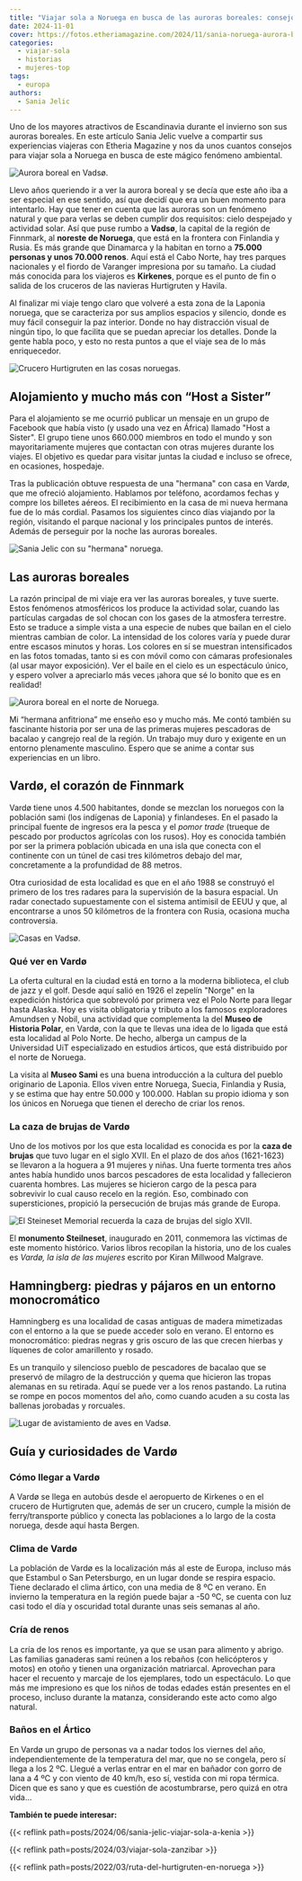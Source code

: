 ```yaml
---
title: "Viajar sola a Noruega en busca de las auroras boreales: consejos de Sania Jelic"
date: 2024-11-01
cover: https://fotos.etheriamagazine.com/2024/11/sania-noruega-aurora-boreal-vadso.jpg
categories: 
  - viajar-sola
  - historias
  - mujeres-top
tags: 
  - europa
authors: 
  - Sania Jelic
---
```


Uno de los mayores atractivos de Escandinavia durante el invierno son sus auroras 
boreales. En este artículo Sania Jelic vuelve a compartir sus experiencias viajeras con 
Etheria Magazine y nos da unos cuantos consejos para viajar sola a Noruega en busca de 
este mágico fenómeno ambiental. 

![Aurora boreal en Vadsø.](https://fotos.etheriamagazine.com/2024/11/sania-noruega-aurora-boreal-vadso.jpg "Aurora boreal en Vardø. © Sania Jelic")

Llevo años queriendo ir a ver la aurora boreal y se decía que este año iba a ser 
especial en ese sentido, así que decidí que era un buen momento para intentarlo. Hay que 
tener en cuenta que las auroras son un fenómeno natural y que para verlas se deben 
cumplir dos requisitos: cielo despejado y actividad solar. Así que puse rumbo a 
**Vadsø**, la capital de la región de Finnmark, al **noreste de Noruega**, que está en 
la frontera con Finlandia y Rusia. Es más grande que Dinamarca y la habitan en torno a 
**75.000 personas y unos 70.000 renos**. Aquí está el Cabo Norte, hay tres parques 
nacionales y el fiordo de Varanger impresiona por su tamaño. La ciudad más conocida para 
los viajeros es **Kirkenes**, porque es el punto de fin o salida de los cruceros de las 
navieras Hurtigruten y Havila. 

Al finalizar mi viaje tengo claro que volveré a esta zona de la Laponia noruega, que se 
caracteriza por sus amplios espacios y silencio, donde es muy fácil conseguir la paz 
interior. Donde no hay distracción visual de ningún tipo, lo que facilita que se puedan 
apreciar los detalles. Donde la gente habla poco, y esto no resta puntos a que el viaje 
sea de lo más enriquecedor. 

![Crucero Hurtigruten en las cosas noruegas.](https://fotos.etheriamagazine.com/2024/10/sania-noruega-hurtigruten.jpg "Crucero Hurtigruten en las costas noruegas. © Sania Jelic")

## Alojamiento y mucho más con “Host a Sister”

Para el alojamiento se me ocurrió publicar un mensaje en un grupo de Facebook que había 
visto (y usado una vez en África) llamado "Host a Sister". El grupo tiene unos 660.000 
miembros en todo el mundo y son mayoritariamente mujeres que contactan con otras mujeres 
durante los viajes. El objetivo es quedar para visitar juntas la ciudad e incluso se 
ofrece, en ocasiones, hospedaje. 

Tras la publicación obtuve respuesta de una "hermana" con casa en Vardø, que me ofreció 
alojamiento. Hablamos por teléfono, acordamos fechas y compre los billetes aéreos. El 
recibimiento en la casa de mi nueva hermana fue de lo más cordial. Pasamos los 
siguientes cinco días viajando por la región, visitando el parque nacional y los 
principales puntos de interés. Además de perseguir por la noche las auroras boreales. 

![Sania Jelic con su "hermana" noruega.](https://fotos.etheriamagazine.com/2024/10/sania-noruega-hermana.jpg 'Sania Jelic con su "hermana" noruega. © Sania Jelic')

## Las auroras boreales

La razón principal de mi viaje era ver las auroras boreales, y tuve suerte. Estos 
fenómenos atmosféricos los produce la actividad solar, cuando las partículas cargadas de 
sol chocan con los gases de la atmosfera terrestre. Esto se traduce a simple vista a una 
especie de nubes que bailan en el cielo mientras cambian de color. La intensidad de los 
colores varía y puede durar entre escasos minutos y horas. Los colores en sí se muestran 
intensificados en las fotos tomadas, tanto si es con móvil como con cámaras 
profesionales (al usar mayor exposición). Ver el baile en el cielo es un espectáculo 
único, y espero volver a apreciarlo más veces ¡ahora que sé lo bonito que es en 
realidad! 

![Aurora boreal en el norte de Noruega.](https://fotos.etheriamagazine.com/2024/10/sania-noruega-aurora-boreal.jpg "Aurora boreal en el norte de Noruega. © Sania Jelic")

Mi “hermana anfitriona” me enseño eso y mucho más. Me contó también su fascinante 
historia por ser una de las primeras mujeres pescadoras de bacalao y cangrejo real de la 
región. Un trabajo muy duro y exigente en un entorno plenamente masculino. Espero que se 
anime a contar sus experiencias en un libro. 

## Vardø, el corazón de Finnmark

Vardø tiene unos 4.500 habitantes, donde se mezclan los noruegos con la población sami 
(los indígenas de Laponia) y finlandeses. En el pasado la principal fuente de ingresos 
era la pesca y el _pomor trade_ (trueque de pescado por productos agrícolas con los 
rusos). Hoy es conocida también por ser la primera población ubicada en una isla que 
conecta con el continente con un túnel de casi tres kilómetros debajo del mar, 
concretamente a la profundidad de 88 metros. 

Otra curiosidad de esta localidad es que en el año 1988 se construyó el primero de los 
tres radares para la supervisión de la basura espacial. Un radar conectado supuestamente 
con el sistema antimisil de EEUU y que, al encontrarse a unos 50 kilómetros de la 
frontera con Rusia, ocasiona mucha controversia. 

![Casas en Vadsø.](https://fotos.etheriamagazine.com/2024/10/sania-noruega-vadso-casas.jpg "Casas en Vardø. © Sania Jelic")

### Qué ver en Vardø

La oferta cultural en la ciudad está en torno a la moderna biblioteca, el club de jazz y 
el golf. Desde aquí salió en 1926 el zepelín "Norge" en la expedición histórica que 
sobrevoló por primera vez el Polo Norte para llegar hasta Alaska. Hoy es visita 
obligatoria y tributo a los famosos exploradores Amundsen y Nobil, una actividad que 
complementa la del **Museo de Historia Polar**, en Vardø, con la que te llevas una idea 
de lo ligada que está esta localidad al Polo Norte. De hecho, alberga un campus de la 
Universidad UiT especializado en estudios árticos, que está distribuido por el norte de 
Noruega. 

La visita al **Museo Sami** es una buena introducción a la cultura del pueblo originario 
de Laponia. Ellos viven entre Noruega, Suecia, Finlandia y Rusia, y se estima que hay 
entre 50.000 y 100.000. Hablan su propio idioma y son los únicos en Noruega que tienen 
el derecho de criar los renos. 

### La caza de brujas de Vardø

Uno de los motivos por los que esta localidad es conocida es por la **caza de brujas** 
que tuvo lugar en el siglo XVII. En el plazo de dos años (1621-1623) se llevaron a la 
hoguera a 91 mujeres y niñas. Una fuerte tormenta tres años antes había hundido unos 
barcos pescadores de esta localidad y fallecieron cuarenta hombres. Las mujeres se 
hicieron cargo de la pesca para sobrevivir lo cual causo recelo en la región. Eso, 
combinado con supersticiones, propició la persecución de brujas más grande de Europa. 

![El Steineset Memorial recuerda la caza de brujas del siglo XVII.](https://fotos.etheriamagazine.com/2024/10/sania-noruega-Steineset-Memorial.jpg "El Steineset Memorial recuerda la caza de brujas del siglo XVII. © Sania Jelic")

El **monumento Steilneset**, inaugurado en 2011, conmemora las víctimas de este momento 
histórico. Varios libros recopilan la historia, uno de los cuales es _Vardø, la isla de 
las mujeres_ escrito por Kiran Millwood Malgrave. 

## Hamningberg: piedras y pájaros en un entorno monocromático

Hamningberg es una localidad de casas antiguas de madera mimetizadas con el entorno a la 
que se puede acceder solo en verano. El entorno es monocromático: piedras negras y gris 
oscuro de las que crecen hierbas y líquenes de color amarillento y rosado. 

Es un tranquilo y silencioso pueblo de pescadores de bacalao que se preservó de milagro 
de la destrucción y quema que hicieron las tropas alemanas en su retirada. Aquí se puede 
ver a los renos pastando. La rutina se rompe en pocos momentos del año, como cuando 
acuden a su costa las ballenas jorobadas y rorcuales. 

![Lugar de avistamiento de aves en Vadsø.](https://fotos.etheriamagazine.com/2024/10/sania-noruega-avistamiento-aves.jpg "Lugar de avistamiento de aves en Vardø. © Sania Jelic")

## Guía y curiosidades de Vardø

### Cómo llegar a Vardø

A Vardø se llega en autobús desde el aeropuerto de Kirkenes o en el crucero de 
Hurtigruten que, además de ser un crucero, cumple la misión de ferry/transporte público 
y conecta las poblaciones a lo largo de la costa noruega, desde aquí hasta Bergen. 

### Clima de Vardø

La población de Vardø es la localización más al este de Europa, incluso más que Estambul 
o San Petersburgo, en un lugar donde se respira espacio. Tiene declarado el clima 
ártico, con una media de 8 ºC en verano. En invierno la temperatura en la región puede 
bajar a -50 ºC, se cuenta con luz casi todo el día y oscuridad total durante unas seis 
semanas al año. 

### Cría de renos

La cría de los renos es importante, ya que se usan para alimento y abrigo. Las familias 
ganaderas sami reúnen a los rebaños (con helicópteros y motos) en otoño y tienen una 
organización matriarcal. Aprovechan para hacer el recuento y marcaje de los ejemplares, 
todo un espectáculo. Lo que más me impresiono es que los niños de todas edades están 
presentes en el proceso, incluso durante la matanza, considerando este acto como algo 
natural. 

### Baños en el Ártico

En Vardø un grupo de personas va a nadar todos los viernes del año, independientemente 
de la temperatura del mar, que no se congela, pero sí llega a los 2 ºC. Llegué a verlas 
entrar en el mar en bañador con gorro de lana a 4 ºC y con viento de 40 km/h, eso sí, 
vestida con mi ropa térmica. Dicen que es sano y que es cuestión de acostumbrarse, pero 
quizá en otra vida... 

**También te puede interesar:** 

{{< reflink path=posts/2024/06/sania-jelic-viajar-sola-a-kenia >}} 

{{< reflink path=posts/2024/03/viajar-sola-zanzibar >}} 

{{< reflink path=posts/2022/03/ruta-del-hurtigruten-en-noruega >}}

